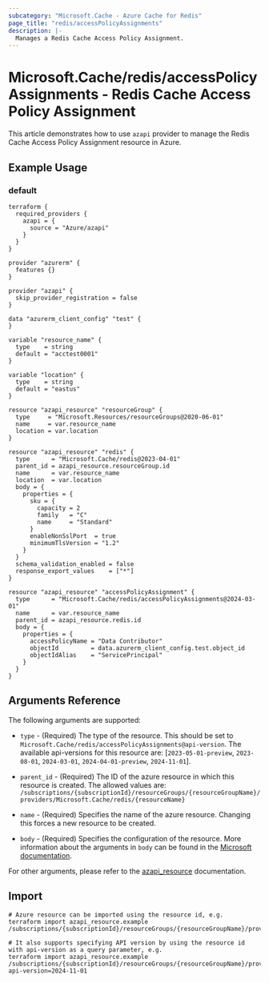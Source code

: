 ```yaml
---
subcategory: "Microsoft.Cache - Azure Cache for Redis"
page_title: "redis/accessPolicyAssignments"
description: |-
  Manages a Redis Cache Access Policy Assignment.
---
```


# Microsoft.Cache/redis/accessPolicyAssignments - Redis Cache Access Policy Assignment

This article demonstrates how to use `azapi` provider to manage the Redis Cache Access Policy Assignment resource in Azure.



## Example Usage

### default

```hcl
terraform {
  required_providers {
    azapi = {
      source = "Azure/azapi"
    }
  }
}

provider "azurerm" {
  features {}
}

provider "azapi" {
  skip_provider_registration = false
}

data "azurerm_client_config" "test" {
}

variable "resource_name" {
  type    = string
  default = "acctest0001"
}

variable "location" {
  type    = string
  default = "eastus"
}

resource "azapi_resource" "resourceGroup" {
  type     = "Microsoft.Resources/resourceGroups@2020-06-01"
  name     = var.resource_name
  location = var.location
}

resource "azapi_resource" "redis" {
  type      = "Microsoft.Cache/redis@2023-04-01"
  parent_id = azapi_resource.resourceGroup.id
  name      = var.resource_name
  location  = var.location
  body = {
    properties = {
      sku = {
        capacity = 2
        family   = "C"
        name     = "Standard"
      }
      enableNonSslPort  = true
      minimumTlsVersion = "1.2"
    }
  }
  schema_validation_enabled = false
  response_export_values    = ["*"]
}

resource "azapi_resource" "accessPolicyAssignment" {
  type      = "Microsoft.Cache/redis/accessPolicyAssignments@2024-03-01"
  name      = var.resource_name
  parent_id = azapi_resource.redis.id
  body = {
    properties = {
      accessPolicyName = "Data Contributor"
      objectId         = data.azurerm_client_config.test.object_id
      objectIdAlias    = "ServicePrincipal"
    }
  }
}

```



## Arguments Reference

The following arguments are supported:

* `type` - (Required) The type of the resource. This should be set to `Microsoft.Cache/redis/accessPolicyAssignments@api-version`. The available api-versions for this resource are: [`2023-05-01-preview`, `2023-08-01`, `2024-03-01`, `2024-04-01-preview`, `2024-11-01`].

* `parent_id` - (Required) The ID of the azure resource in which this resource is created. The allowed values are:  
  `/subscriptions/{subscriptionId}/resourceGroups/{resourceGroupName}/providers/Microsoft.Cache/redis/{resourceName}`

* `name` - (Required) Specifies the name of the azure resource. Changing this forces a new resource to be created.

* `body` - (Required) Specifies the configuration of the resource. More information about the arguments in `body` can be found in the [Microsoft documentation](https://learn.microsoft.com/en-us/azure/templates/Microsoft.Cache/redis/accessPolicyAssignments?pivots=deployment-language-terraform).

For other arguments, please refer to the [azapi_resource](https://registry.terraform.io/providers/Azure/azapi/latest/docs/resources/resource) documentation.

## Import

 ```shell
 # Azure resource can be imported using the resource id, e.g.
 terraform import azapi_resource.example /subscriptions/{subscriptionId}/resourceGroups/{resourceGroupName}/providers/Microsoft.Cache/redis/{resourceName}/accessPolicyAssignments/{resourceName}
 
 # It also supports specifying API version by using the resource id with api-version as a query parameter, e.g.
 terraform import azapi_resource.example /subscriptions/{subscriptionId}/resourceGroups/{resourceGroupName}/providers/Microsoft.Cache/redis/{resourceName}/accessPolicyAssignments/{resourceName}?api-version=2024-11-01
 ```
